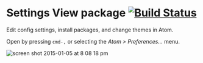 # Settings View package [![Build Status](https://travis-ci.org/atom/settings-view.svg?branch=master)](https://travis-ci.org/atom/settings-view)

Edit config settings, install packages, and change themes in Atom.

Open by pressing `cmd-,` or selecting the _Atom > Preferences..._ menu.

![screen shot 2015-01-05 at 8 08 18 pm](https://cloud.githubusercontent.com/assets/1476/5624241/d29ffbe6-9516-11e4-8bfe-e91623977bc7.png)
